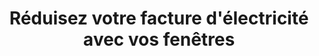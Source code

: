 ---
  template: 0
  type: "0"
  titre: "Réduisez votre facture d'électricité avec vos fenêtres"
  titreMEA: "Réduisez votre facture d'électricité avec vos"
  surTitre: "Conseils et astuces"
  tempsLecture: ""
  libelleType: "Article"
  url: "/c/magazine/inspirations-tendances/comment-faire-des-economies-grace-a-vos-fenetres"
  thematiques: "Rénovation"
  piecesHabitation: "Extérieur"
  produits: ""
  sujets: ""
  tags: ""
  visuelMea: 
    url: "/img/contrib/3297e75410a00fe5/201721554-min_vignette.jpg"
    alt: "facture ele vignette"
  visuelDesktop: 
    url: "/img/contrib/3297e75410a00fda/201721554-min_head.jpg"
    alt: "facture ele head"
  visuelMobile: null
  title: "Réduisez votre facture d'électricité avec vos fenêtres"
  permalink: "articles//c/magazine/inspirations-tendances/comment-faire-des-economies-grace-a-vos-fenetres"
  layout: "post"
  lang: "fr-fr"
---